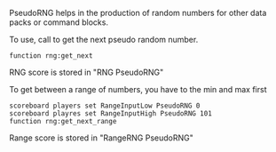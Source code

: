 PseudoRNG helps in the production of random numbers for other data packs or command blocks.

To use, call to get the next pseudo random number.

```
function rng:get_next
```

RNG score is stored in "RNG PseudoRNG"

To get between a range of numbers, you have to the min and max first

```
scoreboard players set RangeInputLow PseudoRNG 0
scoreboard playres set RangeInputHigh PseudoRNG 101
function rng:get_next_range
```

Range score is stored in "RangeRNG PseudoRNG"

